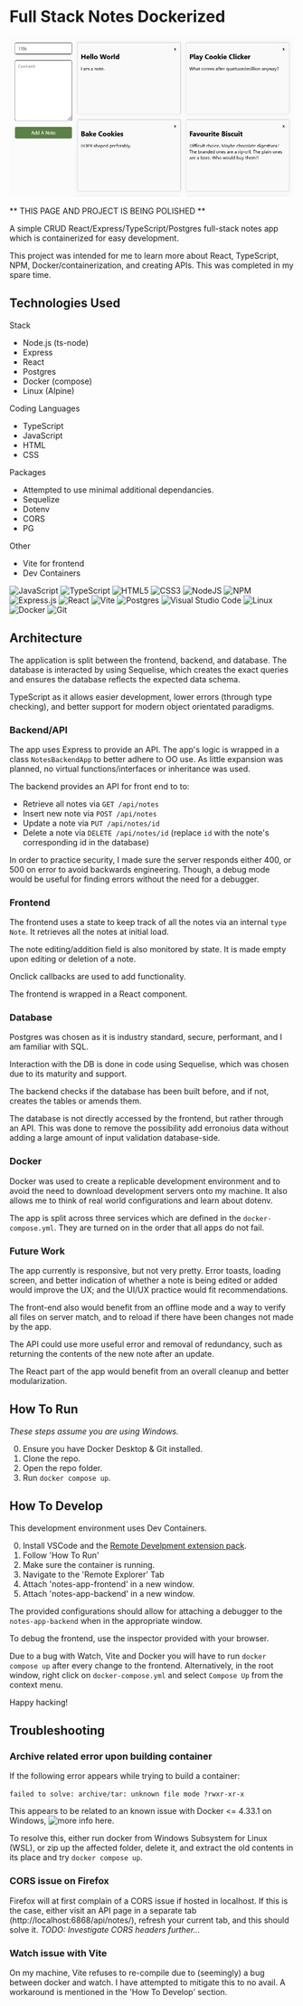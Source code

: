 # Full Stack Notes Dockerized

![Placeholder Image](https://raw.githubusercontent.com/giodestone/full-stack-notes-dockerized/main/Images/Image1.jpg)

** THIS PAGE AND PROJECT IS BEING POLISHED **

A simple CRUD React/Express/TypeScript/Postgres full-stack notes app which is containerized for easy development.

This project was intended for me to learn more about React, TypeScript, NPM, Docker/containerization, and creating APIs. This was completed in my spare time.

## Technologies Used
Stack
* Node.js (ts-node)
* Express
* React
* Postgres
* Docker (compose)
* Linux (Alpine)

Coding Languages
* TypeScript
* JavaScript
* HTML
* CSS

Packages
* Attempted to use minimal additional dependancies.
* Sequelize
* Dotenv
* CORS
* PG

Other
* Vite for frontend
* Dev Containers

![JavaScript](https://img.shields.io/badge/javascript-%23323330.svg?style=for-the-badge&logo=javascript&logoColor=%23F7DF1E)
![TypeScript](https://img.shields.io/badge/typescript-%23007ACC.svg?style=for-the-badge&logo=typescript&logoColor=white)
![HTML5](https://img.shields.io/badge/html5-%23E34F26.svg?style=for-the-badge&logo=html5&logoColor=white)
![CSS3](https://img.shields.io/badge/css3-%231572B6.svg?style=for-the-badge&logo=css3&logoColor=white)
![NodeJS](https://img.shields.io/badge/node.js-6DA55F?style=for-the-badge&logo=node.js&logoColor=white)
![NPM](https://img.shields.io/badge/NPM-%23CB3837.svg?style=for-the-badge&logo=npm&logoColor=white)
![Express.js](https://img.shields.io/badge/express.js-%23404d59.svg?style=for-the-badge&logo=express&logoColor=%2361DAFB)
![React](https://img.shields.io/badge/react-%2320232a.svg?style=for-the-badge&logo=react&logoColor=%2361DAFB)
![Vite](https://img.shields.io/badge/vite-%23646CFF.svg?style=for-the-badge&logo=vite&logoColor=white)
![Postgres](https://img.shields.io/badge/postgres-%23316192.svg?style=for-the-badge&logo=postgresql&logoColor=white)
![Visual Studio Code](https://img.shields.io/badge/Visual%20Studio%20Code-0078d7.svg?style=for-the-badge&logo=visual-studio-code&logoColor=white)
![Linux](https://img.shields.io/badge/Linux-FCC624?style=for-the-badge&logo=linux&logoColor=black)
![Docker](https://img.shields.io/badge/docker-%230db7ed.svg?style=for-the-badge&logo=docker&logoColor=white)
![Git](https://img.shields.io/badge/git-%23F05033.svg?style=for-the-badge&logo=git&logoColor=white)

## Architecture

The application is split between the frontend, backend, and database. The database is interacted by using Sequelise, which creates the exact queries and ensures the database reflects the expected data schema.

TypeScript as it allows easier development, lower errors (through type checking), and better support for modern object orientated paradigms.

### Backend/API

The app uses Express to provide an API. The app's logic is wrapped in a class `NotesBackendApp` to better adhere to OO use. As little expansion was planned, no virtual functions/interfaces or inheritance was used.

The backend provides an API for front end to to:
* Retrieve all notes via `GET /api/notes`
* Insert new note via `POST /api/notes`
* Update a note via `PUT /api/notes/id`
* Delete a note via `DELETE /api/notes/id`
(replace `id` with the note's corresponding id in the database)

In order to practice security, I made sure the server responds either 400, or 500 on error to avoid backwards engineering. Though, a debug mode would be useful for finding errors without the need for a debugger.

### Frontend

The frontend uses a state to keep track of all the notes via an internal `type Note`. It retrieves all the notes at initial load.

The note editing/addition field is also monitored by state. It is made empty upon editing or deletion of a note.

Onclick callbacks are used to add functionality.

The frontend is wrapped in a React component.

### Database

Postgres was chosen as it is industry standard, secure, performant, and I am familiar with SQL.

Interaction with the DB is done in code using Sequelise, which was chosen due to its maturity and support.

The backend checks if the database has been built before, and if not, creates the tables or amends them.

The database is not directly accessed by the frontend, but rather through an API. This was done to remove the possibility add erronoius data without adding a large amount of input validation database-side.

### Docker

Docker was used to create a replicable development environment and to avoid the need to download development servers onto my machine. It also allows me to think of real world configurations and learn about dotenv.

The app is split across three services which are defined in the `docker-compose.yml`. They are turned on in the order that all apps do not fail.

### Future Work

The app currently is responsive, but not very pretty. Error toasts, loading screen, and better indication of whether a note is being edited or added would improve the UX; and the UI/UX practice would fit recommendations.

The front-end also would benefit from an offline mode and a way to verify all files on server match, and to reload if there have been changes not made by the app.

The API could use more useful error and removal of redundancy, such as returning the contents of the new note after an update.

The React part of the app would benefit from an overall cleanup and better modularization.

## How To Run

*These steps assume you are using Windows.*

0. Ensure you have Docker Desktop & Git installed.
1. Clone the repo.
2. Open the repo folder.
3. Run `docker compose up`.

## How To Develop

This development environment uses Dev Containers.

0. Install VSCode and the [Remote Develpment extension pack](https://marketplace.visualstudio.com/items?itemName=ms-vscode-remote.vscode-remote-extensionpack).
1. Follow 'How To Run'
3. Make sure the container is running.
4. Navigate to the 'Remote Explorer' Tab
5. Attach 'notes-app-frontend' in a new window.
6. Attach 'notes-app-backend' in a new window.

The provided configurations should allow for attaching a debugger to the `notes-app-backend` when in the appropriate window.

To debug the frontend, use the inspector provided with your browser.

Due to a bug with Watch, Vite and Docker you will have to run `docker compose up` after every change to the frontend. Alternatively, in the root window, right click on `docker-compose.yml` and select `Compose Up` from the context menu.

Happy hacking!

## Troubleshooting

### Archive related error upon building container

If the following error appears while trying to build a container:

`failed to solve: archive/tar: unknown file mode ?rwxr-xr-x`

This appears to be related to an known issue with Docker <= 4.33.1 on Windows, ![more info here.](https://github.com/docker/for-win/issues/14083)

To resolve this, either run docker from Windows Subsystem for Linux (WSL), or zip up the affected folder, delete it, and extract the old contents in its place and try `docker compose up`.

### CORS issue on Firefox

Firefox will at first complain of a CORS issue if hosted in localhost. If this is the case, either visit an API page in a separate tab (http://localhost:6868/api/notes/), refresh your current tab, and this should solve it. *TODO: Investigate CORS headers further...*

### Watch issue with Vite

On my machine, Vite refuses to re-compile due to (seemingly) a bug between docker and watch. I have attempted to mitigate this to no avail. A workaround is mentioned in the 'How To Develop' section.